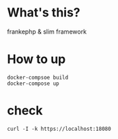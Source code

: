 # What's this?
frankephp & slim framework

# How to up

```
docker-compsoe build
docker-compose up
```

# check

```
curl -I -k https://localhost:18080
```